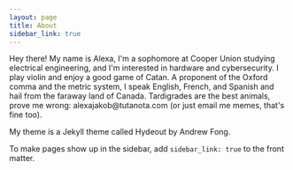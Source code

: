 ```yaml
---
layout: page
title: About
sidebar_link: true
---
```



<p>
  Hey there! My name is Alexa, I'm a sophomore at Cooper Union studying electrical engineering, and I'm interested in hardware and cybersecurity. I play violin and enjoy a good game of Catan. A proponent of the Oxford comma and the metric system, I speak English, French, and Spanish and hail from the faraway land of Canada. Tardigrades are the best animals, prove me wrong: alexajakob@tutanota.com (or just email me memes, that's fine too).
</p>
<p>  
  My theme is a Jekyll theme called Hydeout by Andrew Fong.
</p>
  
  

To make pages show up in the sidebar, add `sidebar_link: true` to the front
matter.
